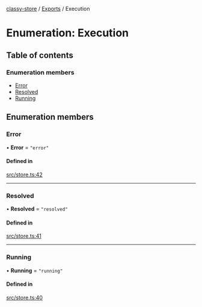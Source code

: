 [classy-store](../README.md) / [Exports](../modules.md) / Execution

# Enumeration: Execution

## Table of contents

### Enumeration members

- [Error](Execution.md#error)
- [Resolved](Execution.md#resolved)
- [Running](Execution.md#running)

## Enumeration members

### Error

• **Error** = `"error"`

#### Defined in

[src/store.ts:42](https://github.com/chanced/classy-store/blob/12b6fd3/src/store.ts#L42)

___

### Resolved

• **Resolved** = `"resolved"`

#### Defined in

[src/store.ts:41](https://github.com/chanced/classy-store/blob/12b6fd3/src/store.ts#L41)

___

### Running

• **Running** = `"running"`

#### Defined in

[src/store.ts:40](https://github.com/chanced/classy-store/blob/12b6fd3/src/store.ts#L40)
